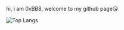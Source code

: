 hi, i am 0xBB8, welcome to my github page😘

![Top Langs](https://github-readme-stats.vercel.app/api/top-langs/?username=threekb)
<!---
threekb/threekb is a ✨ special ✨ repository because its `README.md` (this file) appears on your GitHub profile.
You can click the Preview link to take a look at your changes.
--->
